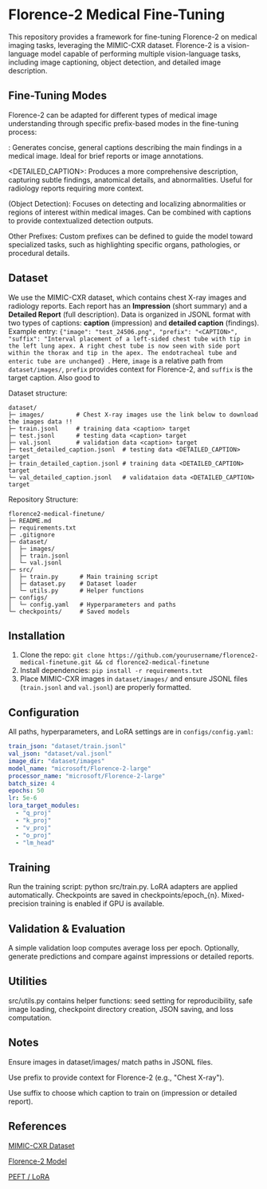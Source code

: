 # Florence-2 Medical Fine-Tuning

This repository provides a framework for fine-tuning Florence-2 on medical imaging tasks, leveraging the MIMIC-CXR dataset. Florence-2 is a vision-language model capable of performing multiple vision-language tasks, including image captioning, object detection, and detailed image description.

## Fine-Tuning Modes

Florence-2 can be adapted for different types of medical image understanding through specific prefix-based modes in the fine-tuning process:

<CAPTION>: Generates concise, general captions describing the main findings in a medical image. Ideal for brief reports or image annotations.

<DETAILED_CAPTION>: Produces a more comprehensive description, capturing subtle findings, anatomical details, and abnormalities. Useful for radiology reports requiring more context.

<od> (Object Detection): Focuses on detecting and localizing abnormalities or regions of interest within medical images. Can be combined with captions to provide contextualized detection outputs.

Other Prefixes: Custom prefixes can be defined to guide the model toward specialized tasks, such as highlighting specific organs, pathologies, or procedural details.

## Dataset
We use the MIMIC-CXR dataset, which contains chest X-ray images and radiology reports. Each report has an **Impression** (short summary) and a **Detailed Report** (full description). Data is organized in JSONL format with two types of captions: **caption** (impression) and **detailed caption** (findings). Example entry: `{"image": "test_24506.png", "prefix": "<CAPTION>", "suffix": "Interval placement of a left-sided chest tube with tip in the left lung apex. A right chest tube is now seen with side port within the thorax and tip in the apex. The endotracheal tube and enteric tube are unchanged} `. Here, `image` is a relative path from `dataset/images/`, `prefix` provides context for Florence-2, and `suffix` is the target caption.
Also good to 

Dataset structure:
```
dataset/
├─ images/         # Chest X-ray images use the link below to download the images data !! 
├─ train.jsonl     # training data <caption> target
├─ test.jsonl      # testing data <caption> target
├─ val.jsonl       # validation data <caption> target
├─ test_detailed_caption.jsonl  # testing data <DETAILED_CAPTION> target
├─ train_detailed_caption.jsonl # training data <DETAILED_CAPTION> target
└─ val_detailed_caption.jsonl   # validataion data <DETAILED_CAPTION> target

```
Repository Structure:
```
florence2-medical-finetune/
├─ README.md
├─ requirements.txt
├─ .gitignore
├─ dataset/
│  ├─ images/
│  ├─ train.jsonl
│  └─ val.jsonl
├─ src/
│  ├─ train.py      # Main training script
│  ├─ dataset.py    # Dataset loader
│  └─ utils.py      # Helper functions
├─ configs/
│  └─ config.yaml   # Hyperparameters and paths
└─ checkpoints/     # Saved models
```




## Installation
1. Clone the repo: `git clone https://github.com/yourusername/florence2-medical-finetune.git && cd florence2-medical-finetune`
2. Install dependencies: `pip install -r requirements.txt`
3. Place MIMIC-CXR images in `dataset/images/` and ensure JSONL files (`train.jsonl` and `val.jsonl`) are properly formatted.

## Configuration
All paths, hyperparameters, and LoRA settings are in `configs/config.yaml`:
```yaml
train_json: "dataset/train.jsonl"
val_json: "dataset/val.jsonl"
image_dir: "dataset/images"
model_name: "microsoft/Florence-2-large"
processor_name: "microsoft/Florence-2-large"
batch_size: 4
epochs: 50
lr: 5e-6
lora_target_modules:
  - "q_proj"
  - "k_proj"
  - "v_proj"
  - "o_proj"
  - "lm_head"
```
## Training

Run the training script: python src/train.py. LoRA adapters are applied automatically. Checkpoints are saved in checkpoints/epoch_{n}. Mixed-precision training is enabled if GPU is available.

##  Validation & Evaluation

A simple validation loop computes average loss per epoch. Optionally, generate predictions and compare against impressions or detailed reports.

##  Utilities

src/utils.py contains helper functions: seed setting for reproducibility, safe image loading, checkpoint directory creation, JSON saving, and loss computation.

##  Notes

Ensure images in dataset/images/ match paths in JSONL files.

Use prefix to provide context for Florence-2 (e.g., "Chest X-ray").

Use suffix to choose which caption to train on (impression or detailed report).

## References

[MIMIC-CXR Dataset](https://huggingface.co/datasets/itsanmolgupta/mimic-cxr-dataset)

[Florence-2 Model](https://huggingface.co/microsoft/Florence-2-base)

[PEFT / LoRA](https://huggingface.co/docs/peft/en/package_reference/lora)
